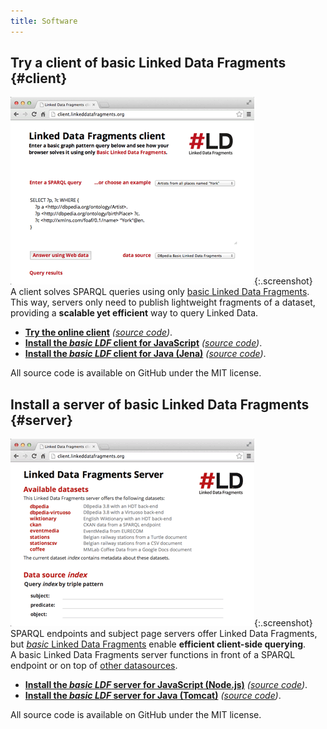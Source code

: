 ```yaml
---
title: Software
---
```


## Try a client of basic Linked Data Fragments {#client}

[![](/images/client.png)](http://client.linkeddatafragments.org/){:.screenshot}
A client solves SPARQL queries
using only [basic Linked Data Fragments](/concept/#basic-ldf).
<br>
This way, servers only need to publish lightweight fragments of a dataset,
<br>
providing a **scalable yet efficient** way to query Linked Data.

- [**Try the online client**](http://client.linkeddatafragments.org/)
  _([source code](http://client.linkeddatafragments.org/))_.
- [**Install the _basic LDF_ client for JavaScript**](https://github.com/LinkedDataFragments/Client.js)
  _([source code](https://github.com/LinkedDataFragments/Client.js))_.
- [**Install the _basic LDF_ client for Java (Jena)**](https://github.com/LinkedDataFragments/Client.Java)
  _([source code](https://github.com/LinkedDataFragments/Client.Java))_.

All source code is available on GitHub under the MIT license.

## Install a server of basic Linked Data Fragments {#server}

[![](/images/server.png)](http://data.linkeddatafragments.org/){:.screenshot}
SPARQL endpoints and subject page servers offer Linked Data Fragments,
<br>
but [_basic_ Linked Data Fragments](/concept/#basic-ldf)
enable **efficient client-side querying**.
<br>
A basic Linked Data Fragments server
functions in front of a SPARQL endpoint
or on top of [other datasources](https://github.com/LinkedDataFragments/Server#supported-data-sources).

- [**Install the _basic LDF_ server for JavaScript (Node.js)**](https://github.com/LinkedDataFragments/Server.js)
  _([source code](https://github.com/LinkedDataFragments/Server.js))_.
- [**Install the _basic LDF_ server for Java (Tomcat)**](https://github.com/LinkedDataFragments/Server.java)
  _([source code](https://github.com/LinkedDataFragments/Server.java))_.

All source code is available on GitHub under the MIT license.
